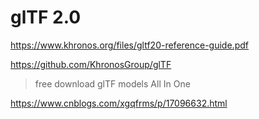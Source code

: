# glTF 2.0


https://www.khronos.org/files/gltf20-reference-guide.pdf

https://github.com/KhronosGroup/glTF

> free download glTF models All In One

https://www.cnblogs.com/xgqfrms/p/17096632.html
